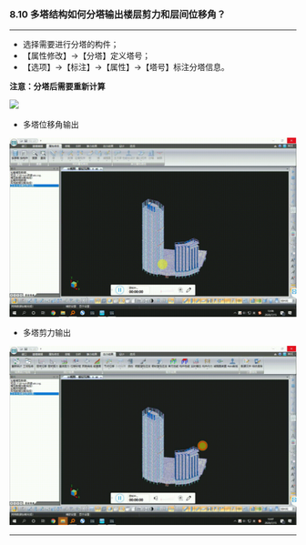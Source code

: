 ﻿### 8.10  多塔结构如何分塔输出楼层剪力和层间位移角？
---

* 选择需要进行分塔的构件；
* 【属性修改】→【分塔】定义塔号；
* 【选项】→【标注】→【属性】→【塔号】标注分塔信息。

**注意：分塔后需要重新计算**

![](image/8.10-1.gif)

* 多塔位移角输出

![](image/8.10-2.gif)

* 多塔剪力输出

![](image/8.10-3.gif)

---
